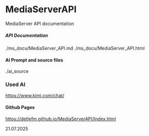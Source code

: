 # MediaServerAPI
MediaServer API documentation




##### API Documentation
./ms_docu/MediaServer_API.md
./ms_docu/MediaServer_API.html



#### AI Prompt and source files
./ai_source

### Used AI

https://www.kimi.com/chat/


#### Github Pages 

https://detlefm.github.io/MediaServerAPI/Index.html

21.07.2025